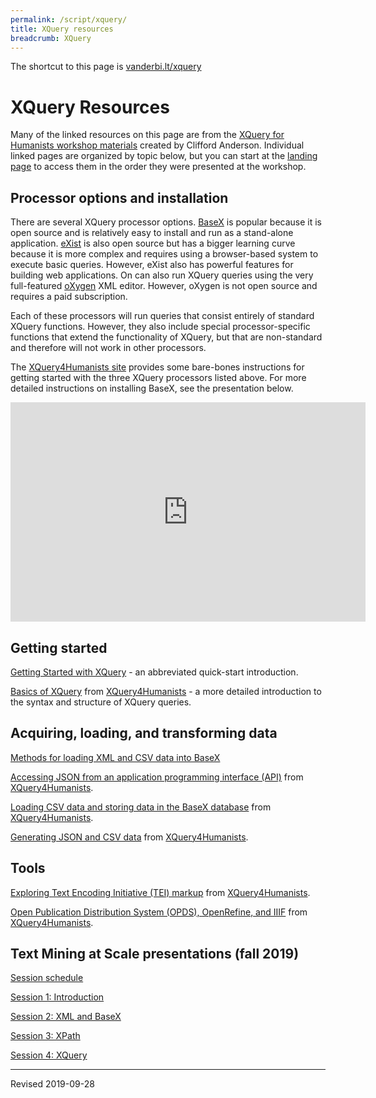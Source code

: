 ```yaml
---
permalink: /script/xquery/
title: XQuery resources
breadcrumb: XQuery
---
```


The shortcut to this page is [vanderbi.lt/xquery](http://vanderbi.lt/xquery)

# XQuery Resources

Many of the linked resources on this page are from the [XQuery for Humanists workshop materials](https://github.com/CliffordAnderson/XQuery4Humanists) created by Clifford Anderson.  Individual linked pages are organized by topic below, but you can start at the [landing page](https://github.com/CliffordAnderson/XQuery4Humanists) to access them in the order they were presented at the workshop.

## Processor options and installation

There are several XQuery processor options.  [BaseX](http://basex.org/) is popular because it is open source and is relatively easy to install and run as a stand-alone application. [eXist](http://exist-db.org/exist/apps/homepage/index.html) is also open source but has a bigger learning curve because it is more complex and requires using a browser-based system to execute basic queries.  However, eXist also has powerful features for building web applications.  On can also run XQuery queries using the very full-featured [oXygen](https://www.oxygenxml.com/) XML editor.  However, oXygen is not open source and requires a paid subscription.  

Each of these processors will run queries that consist entirely of standard XQuery functions.  However, they also include special processor-specific functions that extend the functionality of XQuery, but that are non-standard and therefore will not work in other processors.

The [XQuery4Humanists site](https://github.com/CliffordAnderson/XQuery4Humanists/blob/master/README.md) provides some bare-bones instructions for getting started with the three XQuery processors listed above.  For more detailed instructions on installing BaseX, see the presentation below.

<iframe src="https://widgets.figshare.com/articles/7323854/embed?show_title=1" width="568" height="351" frameborder="0"></iframe>

## Getting started

[Getting Started with XQuery](http://heardlibrary.github.io/workshops/tech/2016/06/01/xquery.html) - an abbreviated quick-start introduction.

[Basics of XQuery](https://github.com/CliffordAnderson/XQuery4Humanists/blob/master/01-introduction.md) from [XQuery4Humanists](https://github.com/CliffordAnderson/XQuery4Humanists) - a more detailed introduction to the syntax and structure of XQuery queries.

## Acquiring, loading, and transforming data

[Methods for loading XML and CSV data into BaseX](https://github.com/baskaufs/msc/tree/master/ssda-example)

[Accessing JSON from an application programming interface (API)](https://github.com/CliffordAnderson/XQuery4Humanists/blob/master/03-Accessing-JSON-with-XQuery.md) from [XQuery4Humanists](https://github.com/CliffordAnderson/XQuery4Humanists).

[Loading CSV data and storing data in the BaseX database](https://github.com/CliffordAnderson/XQuery4Humanists/blob/master/04-Integrating-CSV-and-JSON.md) from [XQuery4Humanists](https://github.com/CliffordAnderson/XQuery4Humanists).

[Generating JSON and CSV data](https://github.com/CliffordAnderson/XQuery4Humanists/blob/master/05-Generating-JSON-and-CSV.md) from [XQuery4Humanists](https://github.com/CliffordAnderson/XQuery4Humanists).

## Tools

[Exploring Text Encoding Initiative (TEI) markup](https://github.com/CliffordAnderson/XQuery4Humanists/blob/master/02-Exploring-TEI-with-XQuery.md) from [XQuery4Humanists](https://github.com/CliffordAnderson/XQuery4Humanists). 

[Open Publication Distribution System (OPDS), OpenRefine, and IIIF](https://github.com/CliffordAnderson/XQuery4Humanists/blob/master/06-OPDS-OpenRefine-and-IIIF.md) from [XQuery4Humanists](https://github.com/CliffordAnderson/XQuery4Humanists). 

## Text Mining at Scale presentations (fall 2019)
 
[Session schedule](https://heardlibrary.github.io/xquery-working-group/schedule)

[Session 1: Introduction](text-mining/text-mining-at-scale-session-1.pdf)

[Session 2: XML and BaseX](text-mining/text-mining-at-scale-session-2.pdf)

[Session 3: XPath](text-mining/text-mining-at-scale-session-3.pdf)

[Session 4: XQuery](text-mining/text-mining-at-scale-session-4.pdf)

----
Revised 2019-09-28
